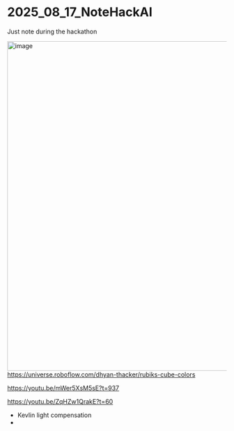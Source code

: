 # 2025_08_17_NoteHackAI
Just note during the hackathon


[<img width="1652" height="756" alt="image" src="https://github.com/user-attachments/assets/49949a6c-bb44-4570-af79-fa6c11699d66" />](https://universe.roboflow.com/dhyan-thacker/rubiks-cube-colors)  
https://universe.roboflow.com/dhyan-thacker/rubiks-cube-colors  


https://youtu.be/mWer5XsM5sE?t=937

https://youtu.be/ZqHZw1QrakE?t=60


- Kevlin light compensation
- 

